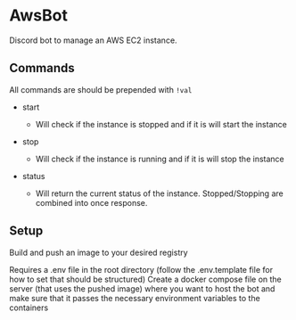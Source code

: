 # AwsBot

Discord bot to manage an AWS EC2 instance.

## Commands

All commands are should be prepended with `!val`

- start
  -  Will check if the instance is stopped and if it is will start the instance

- stop
  - Will check if the instance is running and if it is will stop the instance

- status
  - Will return the current status of the instance. Stopped/Stopping are combined into once response. 

## Setup

Build and push an image to your desired registry

Requires a .env file in the root directory (follow the .env.template file for how to set that should be structured)
Create a docker compose file on the server (that uses the pushed image) where you want to host the bot and make sure that it passes the necessary environment variables to the containers
